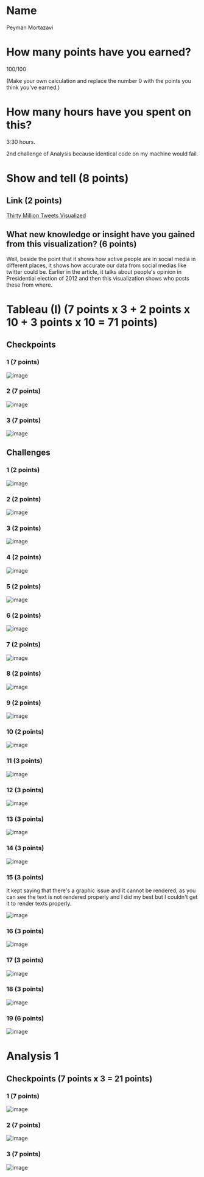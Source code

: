 # Name

Peyman Mortazavi

# How many points have you earned?

100/100

(Make your own calculation and replace the number 0 with the points you think you've earned.)

# How many hours have you spent on this?

3:30 hours.

2nd challenge of Analysis because identical code on my machine would fail.


# Show and tell (8 points)

## Link (2 points)

[Thirty Million Tweets Visualized](http://www.zerogeography.net/2012_11_01_archive.html)

## What new knowledge or insight have you gained from this visualization? (6 points)

Well, beside the point that it shows how active people are in social media in different places, it shows how accurate our data from social medias like twitter could be. Earlier in the article, it talks about people's opinion in Presidential election of 2012 and then this visualization shows who posts these from where.

# Tableau (I) (7 points x 3 + 2 points x 10 + 3 points x 10 = 71 points)

## Checkpoints

### 1 (7 points)

![image](https://dl.dropboxusercontent.com/u/44502811/big%20data%20screenshots/Week%205/a.chk1.png)

### 2 (7 points)

![image](https://dl.dropboxusercontent.com/u/44502811/big%20data%20screenshots/Week%205/a.chk2.png)

### 3 (7 points)

![image](https://dl.dropboxusercontent.com/u/44502811/big%20data%20screenshots/Week%205/a.chk3.png)

## Challenges

### 1 (2 points)

![image](https://dl.dropboxusercontent.com/u/44502811/big%20data%20screenshots/Week%205/a.chl1.png)

### 2 (2 points)

![image](https://dl.dropboxusercontent.com/u/44502811/big%20data%20screenshots/Week%205/a.chl2.png)

### 3 (2 points)

![image](https://dl.dropboxusercontent.com/u/44502811/big%20data%20screenshots/Week%205/a.chl3.png)

### 4 (2 points)

![image](https://dl.dropboxusercontent.com/u/44502811/big%20data%20screenshots/Week%205/a.chl4.png)

### 5 (2 points)

![image](https://dl.dropboxusercontent.com/u/44502811/big%20data%20screenshots/Week%205/a.chl5.png)

### 6 (2 points)

![image](https://dl.dropboxusercontent.com/u/44502811/big%20data%20screenshots/Week%205/a.chl6.png)

### 7 (2 points)

![image](https://dl.dropboxusercontent.com/u/44502811/big%20data%20screenshots/Week%205/a.chl7.png)

### 8 (2 points)

![image](https://dl.dropboxusercontent.com/u/44502811/big%20data%20screenshots/Week%205/a.chl8.png)

### 9 (2 points)

![image](https://dl.dropboxusercontent.com/u/44502811/big%20data%20screenshots/Week%205/a.chl9.png)

### 10 (2 points)

![image](https://dl.dropboxusercontent.com/u/44502811/big%20data%20screenshots/Week%205/a.chl10.png)

### 11 (3 points)

![image](https://dl.dropboxusercontent.com/u/44502811/big%20data%20screenshots/Week%205/a.chl11.png)

### 12 (3 points)

![image](https://dl.dropboxusercontent.com/u/44502811/big%20data%20screenshots/Week%205/a.chl12.png)

### 13 (3 points)

![image](https://dl.dropboxusercontent.com/u/44502811/big%20data%20screenshots/Week%205/a.chl13.png)

### 14 (3 points)

![image](https://dl.dropboxusercontent.com/u/44502811/big%20data%20screenshots/Week%205/a.chl14.png)

### 15 (3 points)

It kept saying that there's a graphic issue and it cannot be rendered, as you can see the text is not rendered properly and I did my best but I couldn't get it to render texts properly.

![image](https://dl.dropboxusercontent.com/u/44502811/big%20data%20screenshots/Week%205/a.chl15.png)

### 16 (3 points)

![image](https://dl.dropboxusercontent.com/u/44502811/big%20data%20screenshots/Week%205/a.chl16.png)

### 17 (3 points)

![image](https://dl.dropboxusercontent.com/u/44502811/big%20data%20screenshots/Week%205/a.chl17.png)

### 18 (3 points)

![image](https://dl.dropboxusercontent.com/u/44502811/big%20data%20screenshots/Week%205/a.chl18.png)

### 19 (6 points)

![image](https://dl.dropboxusercontent.com/u/44502811/big%20data%20screenshots/Week%205/a.chl19.png)



# Analysis 1

## Checkpoints (7 points x 3 = 21 points)

### 1 (7 points)

![image](https://dl.dropboxusercontent.com/u/44502811/big%20data%20screenshots/Week%205/b.chl1.png)

### 2 (7 points)

![image](https://dl.dropboxusercontent.com/u/44502811/big%20data%20screenshots/Week%205/b.chl2.png)

### 3 (7 points)

![image](https://dl.dropboxusercontent.com/u/44502811/big%20data%20screenshots/Week%205/b.chl3.png)
